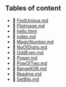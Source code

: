 ## Tables of content
- 🤣 [FindUnique.md](./FindUnique.md)
- 🤣 [FlipImage.md](./FlipImage.md)
- 🤣 [hello.html](./hello.html)
- 🤣 [index.md](./index.md)
- 🤣 [MagicNumber.md](./MagicNumber.md)
- 🤣 [NoOfDigits.md](./NoOfDigits.md)
- 🤣 [OddEven.md](./OddEven.md)
- 🤣 [Power.md](./Power.md)
- 🤣 [PowOfTwo.md](./PowOfTwo.md)
- 🤣 [RangeXOR.md](./RangeXOR.md)
- 🤣 [Readme.md](./Readme.md)
- 🤣 [SetBits.md](./SetBits.md)
